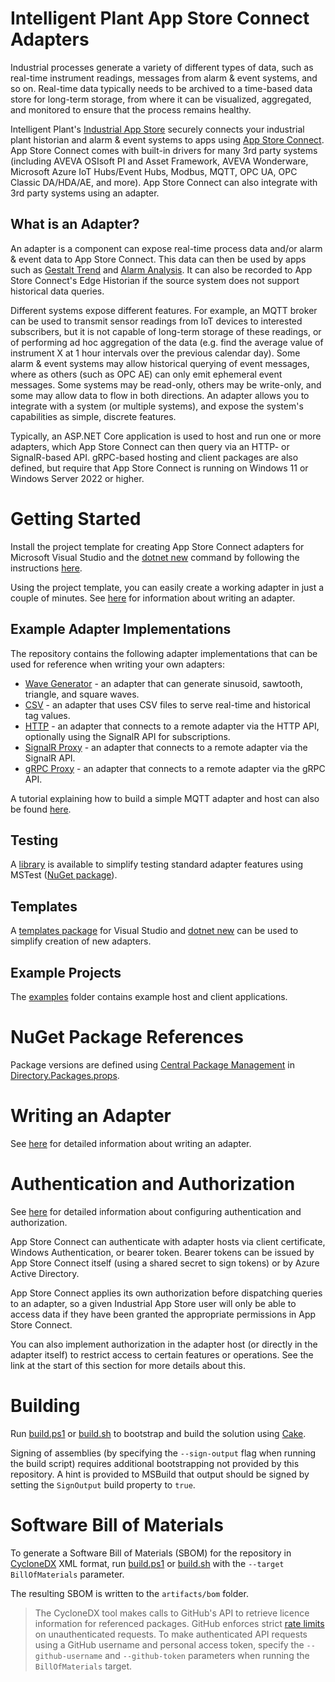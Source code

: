 # Intelligent Plant App Store Connect Adapters

Industrial processes generate a variety of different types of data, such as real-time instrument readings, messages from alarm & event systems, and so on. Real-time data typically needs to be archived to a time-based data store for long-term storage, from where it can be visualized, aggregated, and monitored to ensure that the process remains healthy.

Intelligent Plant's [Industrial App Store](https://appstore.intelligentplant.com) securely connects your industrial plant historian and alarm & event systems to apps using [App Store Connect](https://appstore.intelligentplant.com/Welcome/AppProfile?appId=a73c453df5f447a6aa8a08d2019037a5). App Store Connect comes with built-in drivers for many 3rd party systems (including AVEVA OSIsoft PI and Asset Framework, AVEVA Wonderware, Microsoft Azure IoT Hubs/Event Hubs, Modbus, MQTT, OPC UA, OPC Classic DA/HDA/AE, and more). App Store Connect can also integrate with 3rd party systems using an adapter.

## What is an Adapter?

An adapter is a component can expose real-time process data and/or alarm & event data to App Store Connect. This data can then be used by apps such as [Gestalt Trend](https://appstore.intelligentplant.com/Home/AppProfile?appId=3fbd54df59964243aa9cf4b3f04823f6) and [Alarm Analysis](https://appstore.intelligentplant.com/Home/AppProfile?appId=d2322b59ff334c97b49760e40000d28e). It can also be recorded to App Store Connect's Edge Historian if the source system does not support historical data queries.

Different systems expose different features. For example, an MQTT broker can be used to transmit sensor readings from IoT devices to interested subscribers, but it is not capable of long-term storage of these readings, or of performing ad hoc aggregation of the data (e.g. find the average value of instrument X at 1 hour intervals over the previous calendar day). Some alarm & event systems may allow historical querying of event messages, where as others (such as OPC AE) can only emit ephemeral event messages. Some systems may be read-only, others may be write-only, and some may allow data to flow in both directions. An adapter allows you to integrate with a system (or multiple systems), and expose the system's capabilities as simple, discrete features. 

Typically, an ASP.NET Core application is used to host and run one or more adapters, which App Store Connect can then query via an HTTP- or SignalR-based API. gRPC-based hosting and client packages are also defined, but require that App Store Connect is running on Windows 11 or Windows Server 2022 or higher.


# Getting Started

Install the project template for creating App Store Connect adapters for Microsoft Visual Studio and the [dotnet new](https://docs.microsoft.com/en-us/dotnet/core/tools/dotnet-new) command by following the instructions [here](./src/DataCore.Adapter.Templates).

Using the project template, you can easily create a working adapter in just a couple of minutes. See [here](./docs/writing-an-adapter.md) for information about writing an adapter.


## Example Adapter Implementations

The repository contains the following adapter implementations that can be used for reference when writing your own adapters:

* [Wave Generator](./src/DataCore.Adapter.WaveGenerator) - an adapter that can generate sinusoid, sawtooth, triangle, and square waves.
* [CSV](./src/DataCore.Adapter.Csv) - an adapter that uses CSV files to serve real-time and historical tag values.
* [HTTP](./src/DataCore.Adapter.Http.Proxy) - an adapter that connects to a remote adapter via the HTTP API, optionally using the SignalR API for subscriptions.
* [SignalR Proxy](./src/DataCore.Adapter.AspNetCore.SignalR.Proxy) - an adapter that connects to a remote adapter via the SignalR API.
* [gRPC Proxy](./src/DataCore.Adapter.Grpc.Proxy) - an adapter that connects to a remote adapter via the gRPC API.

A tutorial explaining how to build a simple MQTT adapter and host can also be found [here](./docs/tutorials/mqtt-adapter).


## Testing

A [library](./src/DataCore.Adapter.Tests.Helpers) is available to simplify testing standard adapter features using MSTest ([NuGet package](https://www.nuget.org/packages/IntelligentPlant.AppStoreConnect.Adapter.Tests.Helpers)).


## Templates

A [templates package](./src/DataCore.Adapter.Templates) for Visual Studio and [dotnet new](https://learn.microsoft.com/en-us/dotnet/core/tools/dotnet-new) can be used to simplify creation of new adapters.


## Example Projects

The [examples](./examples) folder contains example host and client applications.


# NuGet Package References

Package versions are defined using [Central Package Management](https://devblogs.microsoft.com/nuget/introducing-central-package-management/) in [Directory.Packages.props](./Directory.Packages.props).


# Writing an Adapter

See [here](./docs/writing-an-adapter.md) for detailed information about writing an adapter.


# Authentication and Authorization

See [here](./docs/adapter-host-authn-authz.md) for detailed information about configuring authentication and authorization.

App Store Connect can authenticate with adapter hosts via client certificate, Windows Authentication, or bearer token. Bearer tokens can be issued by App Store Connect itself (using a shared secret to sign tokens) or by Azure Active Directory.

App Store Connect applies its own authorization before dispatching queries to an adapter, so a given Industrial App Store user will only be able to access data if they have been granted the appropriate permissions in App Store Connect.

You can also implement authorization in the adapter host (or directly in the adapter itself) to restrict access to certain features or operations. See the link at the start of this section for more details about this.


# Building

Run [build.ps1](./build.ps1) or [build.sh](./build.sh) to bootstrap and build the solution using [Cake](https://cakebuild.net/).

Signing of assemblies (by specifying the `--sign-output` flag when running the build script) requires additional bootstrapping not provided by this repository. A hint is provided to MSBuild that output should be signed by setting the `SignOutput` build property to `true`.


# Software Bill of Materials

To generate a Software Bill of Materials (SBOM) for the repository in [CycloneDX](https://cyclonedx.org/) XML format, run [build.ps1](./build.ps1) or [build.sh](./build.sh) with the `--target BillOfMaterials` parameter.

The resulting SBOM is written to the `artifacts/bom` folder.

> The CycloneDX tool makes calls to GitHub's API to retrieve licence information for referenced packages. GitHub enforces strict [rate limits](https://docs.github.com/en/rest/overview/resources-in-the-rest-api#rate-limiting) on unauthenticated requests. To make authenticated API requests using a GitHub username and personal access token, specify the `--github-username` and `--github-token` parameters when running the `BillOfMaterials` target.

